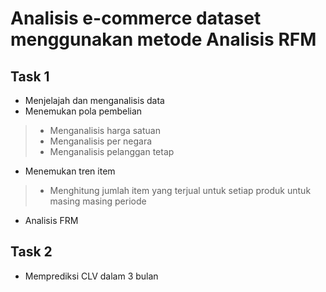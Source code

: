 # Analisis e-commerce dataset menggunakan metode Analisis RFM

## Task 1
- Menjelajah dan menganalisis data
- Menemukan pola pembelian
> - Menganalisis harga satuan
> - Menganalisis per negara
> - Menganalisis pelanggan tetap
- Menemukan tren item
> - Menghitung jumlah item yang terjual untuk setiap produk untuk masing masing periode
- Analisis FRM
## Task 2
- Memprediksi CLV dalam 3 bulan
